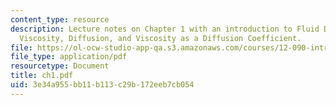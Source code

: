 ```yaml
---
content_type: resource
description: Lecture notes on Chapter 1 with an introduction to Fluid Dynamics, Pressure,
  Viscosity, Diffusion, and Viscosity as a Diffusion Coefficient.
file: https://ol-ocw-studio-app-qa.s3.amazonaws.com/courses/12-090-introduction-to-fluid-motions-sediment-transport-and-current-generated-sedimentary-structures-fall-2006/3e34a955bb11b113c29b172eeb7cb054_ch1.pdf
file_type: application/pdf
resourcetype: Document
title: ch1.pdf
uid: 3e34a955-bb11-b113-c29b-172eeb7cb054
---
```

